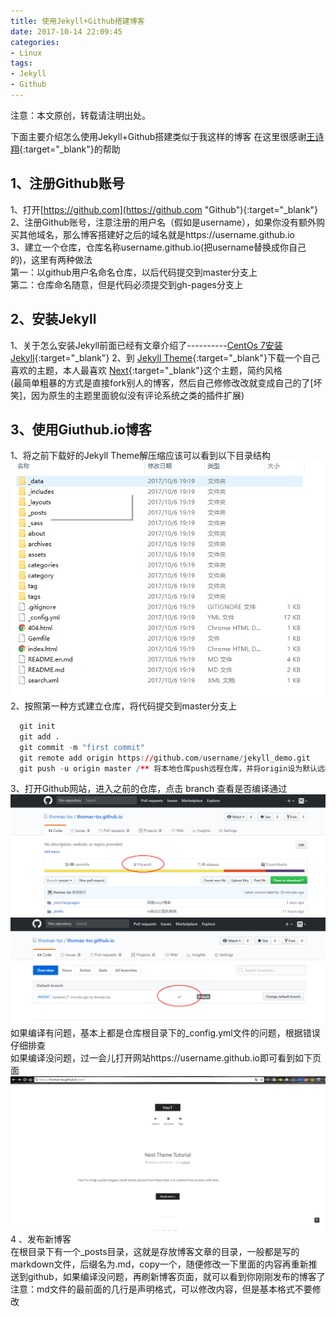 ```yaml
---
title: 使用Jekyll+Github搭建博客
date: 2017-10-14 22:09:45
categories:
- Linux
tags:
- Jekyll
- Github
---
```


注意：本文原创，转载请注明出处。

下面主要介绍怎么使用Jekyll+Github搭建类似于我这样的博客
在这里很感谢[王诗翔](https://github.com/ShixiangWang "王诗翔的Github"){:target="_blank"}的帮助
<!-- more -->
## 1、注册Github账号
1、打开[https://github.com](https://github.com "Github"){:target="_blank"}  
2、注册Github账号，注意注册的用户名（假如是username），如果你没有额外购买其他域名，那么博客搭建好之后的域名就是https://username.github.io  
3、建立一个仓库，仓库名称username.github.io(把username替换成你自己的)，这里有两种做法  
第一：以github用户名命名仓库，以后代码提交到master分支上  
第二：仓库命名随意，但是代码必须提交到gh-pages分支上

## 2、安装Jekyll
1、关于怎么安装Jekyll前面已经有文章介绍了----------[CentOs 7安装Jekyll](https://thomas-tsx.github.io/linux/2017/10/12/install-jekyll/ "CentOs 7安装Jekyll"){:target="_blank"}
2、到 [Jekyll Theme](http://jekyllthemes.org/ "Jekyll Theme"){:target="_blank"}下载一个自己喜欢的主题，本人最喜欢 [Next](http://jekyllthemes.org/themes/jekyll-theme-next/ "Next Theme"){:target="_blank"}这个主题，简约风格  
(最简单粗暴的方式是直接fork别人的博客，然后自己修修改改就变成自己的了[坏笑]，因为原生的主题里面貌似没有评论系统之类的插件扩展)

## 3、使用Giuthub.io博客
1、将之前下载好的Jekyll Theme解压缩应该可以看到以下目录结构
![plot of chunk jekyll_theme_next_struct](/images/jekyll_theme_next_struct.png)  
2、按照第一种方式建立仓库，将代码提交到master分支上
```R
  git init
  git add .
  git commit -m "first commit"
  git remote add origin https://github.com/username/jekyll_demo.git
  git push -u origin master /** 将本地仓库push远程仓库，并将origin设为默认远程仓库 **/
```
3、打开Github网站，进入之前的仓库，点击 branch 查看是否编译通过
![plot of chunk github_site1](/images/github_site1.png)
![plot of chunk github_site2](/images/github_site2.png)
如果编译有问题，基本上都是仓库根目录下的_config.yml文件的问题，根据错误仔细排查  
如果编译没问题，过一会儿打开网站https://username.github.io即可看到如下页面
![plot of chunk jekyll_theme_next](/images/jekyll_theme_next.png)   
4 、发布新博客  
在根目录下有一个_posts目录，这就是存放博客文章的目录，一般都是写的markdown文件，后缀名为.md，copy一个，随便修改一下里面的内容再重新推送到github，如果编译没问题，再刷新博客页面，就可以看到你刚刚发布的博客了  
注意：md文件的最前面的几行是声明格式，可以修改内容，但是基本格式不要修改
